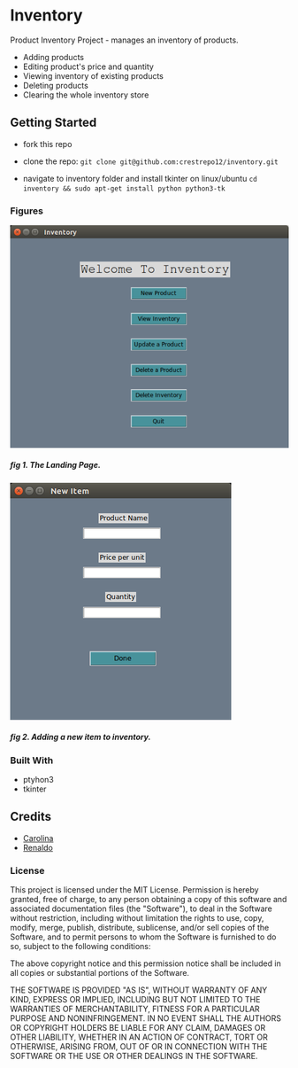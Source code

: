 # Inventory

Product Inventory Project - manages an inventory of products. 
 - Adding products
 - Editing product's price and quantity
 - Viewing inventory of existing products
 - Deleting products
 - Clearing the whole inventory store

## Getting Started

* fork this repo
* clone the repo:
    `git clone git@github.com:crestrepo12/inventory.git`

* navigate to inventory folder and install tkinter on linux/ubuntu
    `cd inventory && sudo apt-get install python python3-tk`


### Figures

![startup-image](./assets/startup_image.png)
##### fig 1. The Landing Page.


![adding-new-item](assets/adding_new_item.png)
##### fig 2. Adding a new item to inventory.


### Built With
* ptyhon3
* tkinter 

## Credits
* [Carolina](https://github.com/crestrepo12)
* [Renaldo](https://github.com/renisalcedo)

### License

This project is licensed under the MIT License.
Permission is hereby granted, free of charge, to any person obtaining a copy of this software and 
associated documentation files (the "Software"), to deal in the Software without restriction, 
including without limitation the rights to use, copy, modify, merge, publish, distribute, 
sublicense, and/or sell copies of the Software, and to permit persons to whom the Software is furnished to do so, 
subject to the following conditions:

The above copyright notice and this permission notice shall be included in all copies 
or substantial portions of the Software.

THE SOFTWARE IS PROVIDED "AS IS", WITHOUT WARRANTY OF ANY KIND, EXPRESS OR IMPLIED, 
INCLUDING BUT NOT LIMITED TO THE WARRANTIES OF MERCHANTABILITY, FITNESS FOR A PARTICULAR PURPOSE AND NONINFRINGEMENT. 
IN NO EVENT SHALL THE AUTHORS OR COPYRIGHT HOLDERS BE LIABLE FOR ANY CLAIM, DAMAGES OR OTHER LIABILITY, 
WHETHER IN AN ACTION OF CONTRACT, TORT OR OTHERWISE, ARISING FROM, OUT OF OR IN CONNECTION WITH THE SOFTWARE 
OR THE USE OR OTHER DEALINGS IN THE SOFTWARE.
